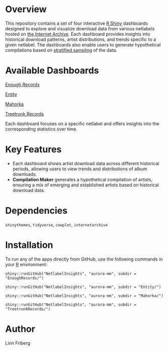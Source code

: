 # Overview

This repository contains a set of four interactive [R Shiny](https://shiny.posit.co) dashboards designed to explore and visualize download data from various netlabels hosted on [the Internet Archive](https://archive.org). Each dashboard provides insights into historical download patterns, artist distributions, and trends specific to a given netlabel. The dashboards also enable users to generate hypothetical compilations based on [stratified sampling](https://en.wikipedia.org/wiki/Stratified_sampling) of the data.

# Available Dashboards

[Enough Records](https://github.com/aurora-mm/NetlabelInsights/tree/main/EnoughRecords)

[Entity](https://github.com/aurora-mm/NetlabelInsights/tree/main/Entity)

[Mahorka](https://github.com/aurora-mm/NetlabelInsights/tree/main/Mahorka)

[Treetrunk Records](https://github.com/aurora-mm/NetlabelInsights/tree/main/TreetrunkRecords)

Each dashboard focuses on a specific netlabel and offers insights into the corresponding statistics over time.

# Key Features

* Each dashboard shows artist download data across different historical periods, allowing users to view trends and distributions of album downloads.
* **Compilation Maker** generates a hypothetical compilation of artists, ensuring a mix of emerging and established artists based on historical download data.

# Dependencies

`shinythemes`, `tidyverse`, `cowplot`, `internetarchive`

# Installation

To run any of the apps directly from GitHub, use the following commands in your [R](https://www.r-project.org) environment:

`shiny::runGitHub("NetlabelInsights", "aurora-mm", subdir = "EnoughRecords/")`

`shiny::runGitHub("NetlabelInsights", "aurora-mm", subdir = "Entity/")`

`shiny::runGitHub("NetlabelInsights", "aurora-mm", subdir = "Mahorka/")`

`shiny::runGitHub("NetlabelInsights", "aurora-mm", subdir = "TreetrunkRecords/")`

# Author

Linn Friberg




